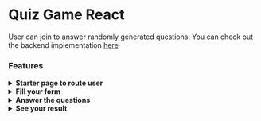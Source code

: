 # Quiz Game React

User can join to answer randomly generated questions. You can check out the backend implementation <a href="https://github.com/orhanors/Quiz-Game-Backend">here</a>

### Features

<details>
<summary><b> Starter page to route user </b></summary>
  </br>
  <p> You will be redirected to form page if you click start button. It's managed usign useHistory hook </p>
  </br>
    <a href="https://github.com/orhanors/Quiz-Game-Frontend/blob/master/screenshots/q-start.png">
  <img alt="app" src="https://github.com/orhanors/Quiz-Game-Frontend/blob/master/screenshots/q-start.png" />
</a>
</details>

<details>
<summary><b> Fill your form </b></summary>
  </br>
  <p> Don't worry. It's just for fun and giving React to interactivitiy capability. We don't use real database </p>
  </br>
    <a href="https://github.com/orhanors/Quiz-Game-Frontend/blob/master/screenshots/q-form.png">
  <img alt="app" src="https://github.com/orhanors/Quiz-Game-Frontend/blob/master/screenshots/q-form.png" />
</a>
</details>

<details>
<summary><b> Answer the questions </b></summary>
  </br>
  <p> You can see here how React reacts very smooth and perfect. Just to click to answer and jump to the next question </p>
  </br>
    <a href="https://github.com/orhanors/Quiz-Game-Frontend/blob/master/screenshots/q-question.png">
  <img alt="app" src="https://github.com/orhanors/Quiz-Game-Frontend/blob/master/screenshots/q-question.png" />
</a>
</details>


<details>
<summary><b> See your result </b></summary>
  </br>
  <p> You can see your result or start quiz again </p>
  </br>
    <a href="https://github.com/orhanors/Quiz-Game-Frontend/blob/master/screenshots/q-result.png">
  <img alt="app" src="https://github.com/orhanors/Quiz-Game-Frontend/blob/master/screenshots/q-result.png" />
</a>
</details>
